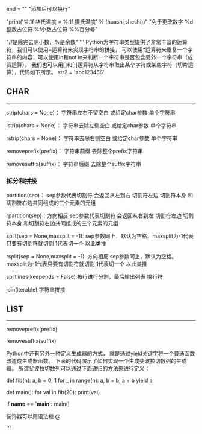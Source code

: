 end = ""
"添加后可以换行"

"print('%.1f 华氏温度 = %.1f 摄氏温度' % (huashi,sheshi))"
"免于更改数字 %d整数占位符 %f小数占位符 %%百分号"

"//是除完去除小数，%是余数"
'''
Python为字符串类型提供了非常丰富的运算符，我们可以使用+运算符来实现字符串的拼接，
可以使用*运算符来重复一个字符串的内容，可以使用in和not in来判断一个字符串是否包含另外一个字符串（成员运算），
我们也可以用[]和[:]运算符从字符串取出某个字符或某些字符（切片运算），代码如下所示。
str2 = 'abc123456'

CHAR
--------------------------------
--------------------------------
strip(chars = None)： 字符串左右不留空白 或给定char参数 单个字符串

lstrip(chars = None)： 字符串去除左侧空白 或给定char参数 单个字符串

rstrip(chars = None)： 字符串去除右侧空白 或给定char参数 单个字符串

removeprefix(prefix)： 字符串前缀 去除整个prefix字符串

removesuffix(suffix)： 字符串后缀 去除整个suffix字符串

### 拆分和拼接
partition(sep)： sep参数代表切割符 会返回从左到右 切割符左边 切割符本身 和切割符右边共同组成的三个元素的元组

rpartition(sep)：方向相反 sep参数代表切割符 会返回从右到左 切割符左边 切割符本身 和切割符右边共同组成的三个元素的元组

split(sep = None,maxsplit = -1): sep参数同上，默认为空格。maxsplit为-1代表只要有切割符就切割 1代表切一个 以此类推

rsplit(sep = None,maxsplit = -1): 方向相反 sep参数同上，默认为空格。maxsplit为-1代表只要有切割符就切割 1代表切一个 以此类推

splitlines(keepends = False):按行进行分割，最后输出列表 换行符

join(iterable):字符串拼接

LIST
--------------------------------
--------------------------------

removeprefix(prefix)

removesuffix(suffix)
    
Python中还有另外一种定义生成器的方式，
就是通过yield关键字将一个普通函数改造成生成器函数。
下面的代码演示了如何实现一个生成斐波拉切数列的生成器。
所谓斐波拉切数列可以通过下面递归的方法来进行定义：

def fib(n):
    a, b = 0, 1
    for _ in range(n):
        a, b = b, a + b
        yield a


def main():
    for val in fib(20):
        print(val)


if __name__ == '__main__':
    main()
    
装饰器可以用语法糖 @


'''
